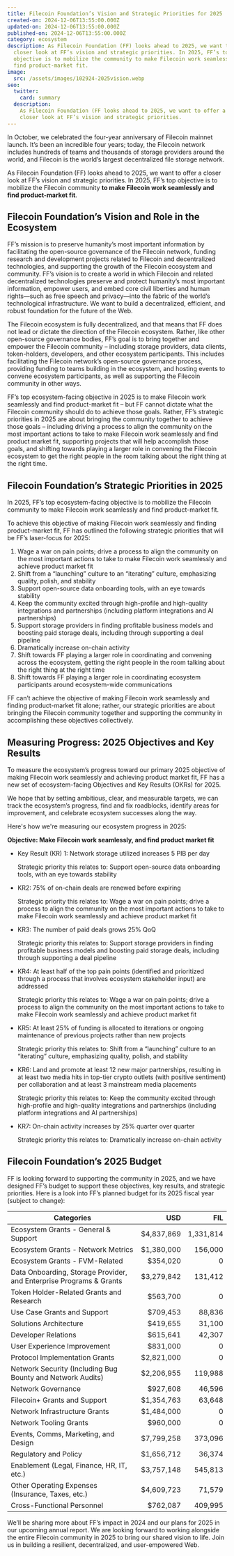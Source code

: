 ```yaml
---
title: Filecoin Foundation’s Vision and Strategic Priorities for 2025
created-on: 2024-12-06T13:55:00.000Z
updated-on: 2024-12-06T13:55:00.000Z
published-on: 2024-12-06T13:55:00.000Z
category: ecosystem
description: As Filecoin Foundation (FF) looks ahead to 2025, we want to offer a
  closer look at FF’s vision and strategic priorities. In 2025, FF’s top
  objective is to mobilize the community to make Filecoin work seamlessly and
  find product-market fit.
image:
  src: /assets/images/102924-2025vision.webp
seo:
  twitter:
    card: summary
  description:
    As Filecoin Foundation (FF looks ahead to 2025, we want to offer a
    closer look at FF’s vision and strategic priorities.
---
```


In October, we celebrated the four-year anniversary of Filecoin mainnet launch. It’s been an incredible four years; today, the Filecoin network includes hundreds of teams and thousands of storage providers around the world, and Filecoin is the world’s largest decentralized file storage network.

As Filecoin Foundation (FF) looks ahead to 2025, we want to offer a closer look at FF’s vision and strategic priorities. In 2025, FF’s top objective is to mobilize the Filecoin community **to make Filecoin work seamlessly and find product-market fit**.

## Filecoin Foundation’s Vision and Role in the Ecosystem  

FF’s mission is to preserve humanity’s most important information by facilitating the open-source governance of the Filecoin network, funding research and development projects related to Filecoin and decentralized technologies, and supporting the growth of the Filecoin ecosystem and community. FF’s vision is to create a world in which Filecoin and related decentralized technologies preserve and protect humanity’s most important information, empower users, and embed core civil liberties and human rights—such as free speech and privacy—into the fabric of the world’s technological infrastructure. We want to build a decentralized, efficient, and robust foundation for the future of the Web.

The Filecoin ecosystem is fully decentralized, and that means that FF does not lead or dictate the direction of the Filecoin ecosystem. Rather, like other open-source governance bodies, FF’s goal is to bring together and empower the Filecoin community – including storage providers, data clients, token-holders, developers, and other ecosystem participants. This includes facilitating the Filecoin network’s open-source governance process, providing funding to teams building in the ecosystem, and hosting events to convene ecosystem participants, as well as supporting the Filecoin community in other ways.

FF’s top ecosystem-facing objective in 2025 is to make Filecoin work seamlessly and find product-market fit – but FF cannot dictate what the Filecoin community should do to achieve those goals. Rather, FF’s strategic priorities in 2025 are about bringing the community together to achieve those goals – including driving a process to align the community on the most important actions to take to make Filecoin work seamlessly and find product market fit, supporting projects that will help accomplish those goals, and shifting towards playing a larger role in convening the Filecoin ecosystem to get the right people in the room talking about the right thing at the right time.

## Filecoin Foundation’s Strategic Priorities in 2025

In 2025, FF’s top ecosystem-facing objective is to mobilize the Filecoin community to make Filecoin work seamlessly and find product-market fit.

To achieve this objective of making Filecoin work seamlessly and finding product-market fit, FF has outlined the following strategic priorities that will be FF’s laser-focus for 2025:

1. Wage a war on pain points; drive a process to align the community on the most important actions to take to make Filecoin work seamlessly and achieve product market fit
2. Shift from a “launching” culture to an “iterating” culture, emphasizing quality, polish, and stability
3. Support open-source data onboarding tools, with an eye towards stability
4. Keep the community excited through high-profile and high-quality integrations and partnerships (including platform integrations and AI partnerships)
5. Support storage providers in finding profitable business models and boosting paid storage deals, including through supporting a deal pipeline
6. Dramatically increase on-chain activity
7. Shift towards FF playing a larger role in coordinating and convening across the ecosystem, getting the right people in the room talking about the right thing at the right time
8. Shift towards FF playing a larger role in coordinating ecosystem participants around ecosystem-wide communications

FF can’t achieve the objective of making Filecoin work seamlessly and finding product-market fit alone; rather, our strategic priorities are about bringing the Filecoin community together and supporting the community in accomplishing these objectives collectively.

## Measuring Progress: 2025 Objectives and Key Results

To measure the ecosystem’s progress toward our primary 2025 objective of making Filecoin work seamlessly and achieving product market fit, FF has a new set of ecosystem-facing Objectives and Key Results (OKRs) for 2025.

We hope that by setting ambitious, clear, and measurable targets, we can track the ecosystem’s progress, find and fix roadblocks, identify areas for improvement, and celebrate ecosystem successes along the way.

Here's how we're measuring our ecosystem progress in 2025:

**Objective: Make Filecoin work seamlessly, and find product market fit**

- Key Result (KR) 1: Network storage utilized increases 5 PIB per day

  Strategic priority this relates to: Support open-source data onboarding tools, with an eye towards stability

- KR2: 75% of on-chain deals are renewed before expiring

  Strategic priority this relates to: Wage a war on pain points; drive a process to align the community on the most important actions to take to make Filecoin work seamlessly and achieve product market fit

- KR3: The number of paid deals grows 25% QoQ

  Strategic priority this relates to: Support storage providers in finding profitable business models and boosting paid storage deals, including through supporting a deal pipeline

- KR4: At least half of the top pain points (identified and prioritized through a process that involves ecosystem stakeholder input) are addressed

  Strategic priority this relates to: Wage a war on pain points; drive a process to align the community on the most important actions to take to make Filecoin work seamlessly and achieve product market fit

- KR5: At least 25% of funding is allocated to iterations or ongoing maintenance of previous projects rather than new projects

  Strategic priority this relates to: Shift from a “launching” culture to an “iterating” culture, emphasizing quality, polish, and stability

- KR6: Land and promote at least 12 new major partnerships, resulting in at least two media hits in top-tier crypto outlets (with positive sentiment) per collaboration and at least 3 mainstream media placements

  Strategic priority this relates to: Keep the community excited through high-profile and high-quality integrations and partnerships (including platform integrations and AI partnerships)

- KR7: On-chain activity increases by 25% quarter over quarter

  Strategic priority this relates to: Dramatically increase on-chain activity

## Filecoin Foundation’s 2025 Budget

FF is looking forward to supporting the community in 2025, and we have designed FF’s budget to support these objectives, key results, and strategic priorities. Here is a look into FF’s planned budget for its 2025 fiscal year (subject to change):

| Categories                                                          |        USD |       FIL |
| ------------------------------------------------------------------- | ---------: | --------: |
| Ecosystem Grants - General & Support                                | $4,837,869 | 1,331,814 |
| Ecosystem Grants - Network Metrics                                  | $1,380,000 |   156,000 |
| Ecosystem Grants - FVM-Related                                      |   $354,020 |         0 |
| Data Onboarding, Storage Provider, and Enterprise Programs & Grants | $3,279,842 |   131,412 |
| Token Holder-Related Grants and Research                            |   $563,700 |         0 |
| Use Case Grants and Support                                         |   $709,453 |    88,836 |
| Solutions Architecture                                              |   $419,655 |    31,100 |
| Developer Relations                                                 |   $615,641 |    42,307 |
| User Experience Improvement                                         |   $831,000 |         0 |
| Protocol Implementation Grants                                      | $2,821,000 |         0 |
| Network Security (Including Bug Bounty and Network Audits)          | $2,206,955 |   119,988 |
| Network Governance                                                  |   $927,608 |    46,596 |
| Filecoin+ Grants and Support                                        | $1,354,763 |    63,648 |
| Network Infrastructure Grants                                       | $1,484,000 |         0 |
| Network Tooling Grants                                              |   $960,000 |         0 |
| Events, Comms, Marketing, and Design                                | $7,799,258 |   373,096 |
| Regulatory and Policy                                               | $1,656,712 |    36,374 |
| Enablement (Legal, Finance, HR, IT, etc.)                           | $3,757,148 |   545,813 |
| Other Operating Expenses (Insurance, Taxes, etc.)                   | $4,609,723 |    71,579 |
| Cross-Functional Personnel                                          |   $762,087 |   409,995 |

We’ll be sharing more about FF’s impact in 2024 and our plans for 2025 in our upcoming annual report. We are looking forward to working alongside the entire Filecoin community in 2025 to bring our shared vision to life. Join us in building a resilient, decentralized, and user-empowered Web.
